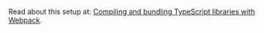 Read about this setup at: [Compiling and bundling TypeScript libraries with Webpack](http://marcobotto.com/compiling-and-bundling-typescript-libraries-with-webpack/).